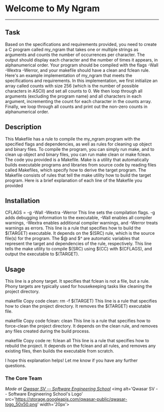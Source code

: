# Welcome to My Ngram
***

## Task

Based on the specifications and requirements provided, you need to create a C program called my_ngram that takes one or multiple strings as arguments
and counts the number of occurrences per character. The output should display each character and the number of times it appears, in alphanumerical order. 
Your program should be compiled with the flags -Wall -Wextra -Werror, and your makefile should have a clean and fclean rule.
Here's an example implementation of my_ngram that meets the specifications and requirements.
In this implementation, we first initialize an array called counts with size 256 (which is the number of possible characters in ASCII) and set all counts to 0. 
We then loop through all arguments (excluding the program name) and all characters in each argument, incrementing the count for each character in the counts array. 
Finally, we loop through all counts and print out the non-zero counts in alphanumerical order.

## Description

This Makefile has a rule to compile the my_ngram program with the specified flags and dependencies, as well as rules for cleaning up object and binary files. 
To compile the program, you can simply run make, and to clean up object and binary files, you can run make clean or make fclean.
The code you provided is a Makefile. Make is a utility that automatically builds executable programs and libraries from source code by reading files called Makefiles,
 which specify how to derive the target program. The Makefile consists of rules that tell the make utility how to build the target program. 
 Here is a brief explanation of each line of the Makefile you provided

## Installation

CFLAGS = -g -Wall -Wextra -Werror
This line sets the compilation flags. -g adds debugging information to the executable, -Wall enables all compiler warnings, -Wextra enables additional compiler warnings, and -Werror treats warnings as errors.
This line is a rule that specifies how to build the $(TARGET) executable. It depends on the $(SRC) rule, which is the source file(s) for the program. 
The $@ and $^ are automatic variables that represent the target and dependencies of the rule, respectively. This line tells the make utility to compile $(SRC) using $(CC) with $(CFLAGS), and output the executable to $(TARGET).

## Usage

This line is a phony target. It specifies that fclean is not a file, but a rule. Phony targets are typically used for housekeeping tasks like cleaning the project directory.

makefile
Copy code
clean:
    rm -f $(TARGET)
This line is a rule that specifies how to clean the project directory. It removes the $(TARGET) executable file.

makefile
Copy code
fclean: clean
This line is a rule that specifies how to force-clean the project directory. It depends on the clean rule, and removes any files created during the build process.

makefile
Copy code
re: fclean all
This line is a rule that specifies how to rebuild the project. It depends on the fclean and all rules, and removes any existing files, then builds the executable from scratch.

I hope this explanation helps! Let me know if you have any further questions.




### The Core Team


<span><i>Made at <a href='https://qwasar.io'>Qwasar SV -- Software Engineering School</a></i></span>
<span><img alt='Qwasar SV -- Software Engineering School's Logo' src='https://storage.googleapis.com/qwasar-public/qwasar-logo_50x50.png' width='20px'></span>
